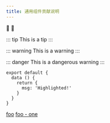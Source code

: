 ```yaml
---
title: 通用组件贡献说明
---
```



:tada: :100:


::: tip
This is a tip
:::

::: warning
This is a warning
:::

::: danger
This is a dangerous warning
:::

``` js{4}
export default {
  data () {
    return {
      msg: 'Highlighted!'
    }
  }
}
```

[foo](/common/) <!-- 跳转到 foo 文件夹的 index.html -->
[foo - one](/common/authorized.md) <!-- 具体文件可以使用 .html 结尾 -->


